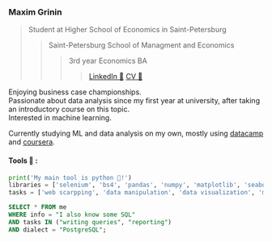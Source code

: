 ###  Maxim Grinin

> Student at Higher School of Economics in Saint-Petersburg
>> Saint-Petersburg School of Managment and Economics
>>> 3rd year Economics BA
>>>> [LinkedIn 💼](https://www.linkedin.com/in/mkgrinin/) [CV 📃](https://www.dropbox.com/s/e3ci9s6xp4t8qsl/CV_Grinin_En.pdf?dl=0)

Enjoying business case championships.  
Passionate about data analysis since my first year at university, after taking an introductory course on this topic.  
Interested in machine learning. 

Currently studying ML and data analysis on my own, mostly using [datacamp](https://www.delacamp.com) and [coursera](https://www.coursera.org).

#### Tools 🔧 :

```python
print('My main tool is python 🐍!')
libraries = ['selenium', 'bs4', 'pandas', 'numpy', 'matplotlib', 'seaborn', 'scikit-learn']
tasks = ['web scarpping', 'data manipulation', 'data visualization', 'machine learning']
```
```sql
SELECT * FROM me
WHERE info = "I also know some SQL"
AND tasks IN ("writing queries", "reporting")
AND dialect = "PostgreSQL";
```

